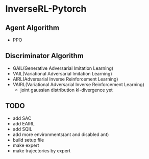 # InverseRL-Pytorch

## Agent Algorithm
* PPO

## Discriminator Algorithm
* GAIL(Generative Adversarial Imitation Learning)
* VAIL(Variational Adversarial Imitation Learning)
* AIRL(Adversarial Inverse Reinforcement Learning)
* VAIRL(Variational Adversarial Inverse Reinforcement Learning)
  * joint gaussian distribution kl-divergence yet

## TODO
* add SAC
* add EAIRL
* add SQIL
* add more environments(ant and disabled ant)
* build setup file
* make expert
* make trajectories by expert
